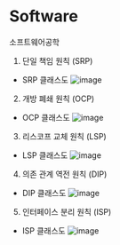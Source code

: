 # Software
소프트웨어공학

1. 단일 책임 원칙 (SRP)
- SRP 클래스도
![image](https://github.com/jieun36kim/Software/assets/134944864/87e8cc65-3bff-4afe-b8c2-aa1935c89644)

2. 개방 폐쇄 원칙 (OCP)
- OCP 클래스도
![image](https://github.com/jieun36kim/Software/assets/134944864/d80f9314-3bc9-490f-a37d-4bcd295f4c50)

3. 리스코프 교체 원칙 (LSP)
- LSP 클래스도
![image](https://github.com/jieun36kim/Software/assets/134944864/4267fb24-1959-4052-8e59-347376a59f02)

4. 의존 관계 역전 원칙 (DIP)
- DIP 클래스도
![image](https://github.com/jieun36kim/Software/assets/134944864/6e6d01a1-de9a-4026-b958-52a76ee92284)

5. 인터페이스 분리 원칙 (ISP)
- ISP 클래스도
![image](https://github.com/jieun36kim/Software/assets/134944864/f6e4994f-ddfc-4663-b14b-187098021861)


